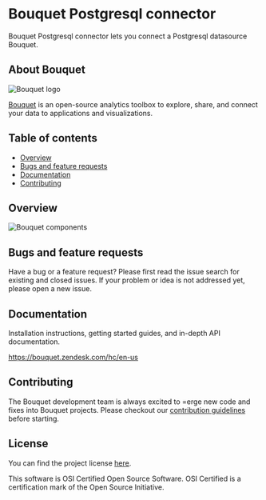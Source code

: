 # Bouquet Postgresql connector

Bouquet Postgresql connector lets you connect a Postgresql datasource Bouquet.

## About Bouquet

![Bouquet logo](https://p3.zdassets.com/hc/settings_assets/734011/200131331/Ctg9MxzHvBc0pLSmLyIebg-bouquet-logo.png)

[Bouquet](http://openbouquet.io) is an open-source analytics toolbox to explore, share, and connect your data to applications and visualizations.

## Table of contents

* [Overview](#overview)
* [Bugs and feature requests](#bugs-and-feature-requests)
* [Documentation](#documentation)
* [Contributing](#contributing)

## Overview

![Bouquet components](http://i.imgur.com/tZ32dNW.png)

## Bugs and feature requests

Have a bug or a feature request? Please first read the issue search for existing and closed issues. If your problem or idea is not addressed yet, please open a new issue.

## Documentation

Installation instructions, getting started guides, and in-depth API documentation.

https://bouquet.zendesk.com/hc/en-us

## Contributing

The Bouquet development team is always excited to =erge new code and fixes into Bouquet projects. Please checkout our [contribution guidelines](CONTRIBUTING.md) before starting.

## License

You can find the project license [here](LICENSE.txt).

This software is OSI Certified Open Source Software.
OSI Certified is a certification mark of the Open Source Initiative.

